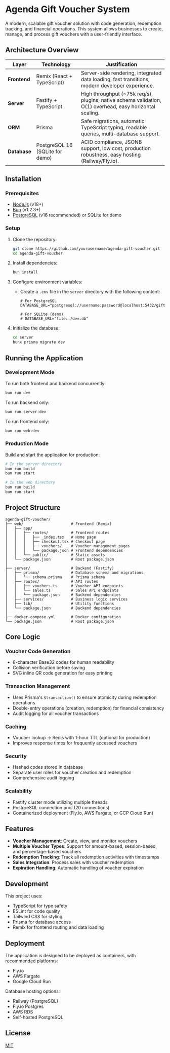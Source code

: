 # Agenda Gift Voucher System

A modern, scalable gift voucher solution with code generation, redemption tracking, and financial operations. This system allows businesses to create, manage, and process gift vouchers with a user-friendly interface.

## Architecture Overview

| Layer | Technology | Justification |
|-------|------------|---------------|
| **Frontend** | Remix (React + TypeScript) | Server-side rendering, integrated data loading, fast transitions, modern developer experience. |
| **Server** | Fastify + TypeScript | High throughput (~75k req/s), plugins, native schema validation, O(1) overhead, easy horizontal scaling. |
| **ORM** | Prisma | Safe migrations, automatic TypeScript typing, readable queries, multi-database support. |
| **Database** | PostgreSQL 16 (SQLite for demo) | ACID compliance, JSONB support, low cost, production robustness, easy hosting (Railway/Fly.io). |

## Installation

### Prerequisites

- [Node.js](https://nodejs.org/) (v18+)
- [Bun](https://bun.sh/) (v1.2.3+)
- [PostgreSQL](https://www.postgresql.org/) (v16 recommended) or SQLite for demo

### Setup

1. Clone the repository:
   ```bash
   git clone https://github.com/yourusername/agenda-gift-voucher.git
   cd agenda-gift-voucher
   ```

2. Install dependencies:
   ```bash
   bun install
   ```

3. Configure environment variables:
   - Create a `.env` file in the `server` directory with the following content:
     ```
     # For PostgreSQL
     DATABASE_URL="postgresql://username:password@localhost:5432/giftvouchers"
     
     # For SQLite (demo)
     # DATABASE_URL="file:./dev.db"
     ```

4. Initialize the database:
   ```bash
   cd server
   bunx prisma migrate dev
   ```

## Running the Application

### Development Mode

To run both frontend and backend concurrently:
```bash
bun run dev
```

To run backend only:
```bash
bun run server:dev
```

To run frontend only:
```bash
bun run web:dev
```

### Production Mode

Build and start the application for production:
```bash
# In the server directory
bun run build
bun run start

# In the web directory
bun run build
bun run start
```

## Project Structure

```
agenda-gift-voucher/
├── web/                     # Frontend (Remix)
│   ├── app/                 
│   │   ├── routes/          # Frontend routes
│   │   │   ├── _index.tsx   # Home page
│   │   │   ├── checkout.tsx # Checkout page
│   │   │   ├── vouchers/    # Voucher management pages
│   │   │   └── package.json # Frontend dependencies
│   │   └── public/          # Static assets
│   └── package.json         # Root package.json
│
├── server/                  # Backend (Fastify)
│   ├── prisma/              # Database schema and migrations
│   │   └── schema.prisma    # Prisma schema
│   ├── routes/              # API routes
│   │   ├── vouchers.ts      # Voucher API endpoints
│   │   └── sales.ts         # Sales API endpoints
│   │   └── package.json     # Backend dependencies
│   ├── services/            # Business logic services
│   ├── lib/                 # Utility functions
│   └── package.json         # Backend dependencies
│
├── docker-compose.yml       # Docker configuration
└── package.json             # Root package.json
```

## Core Logic

### Voucher Code Generation
- 8-character Base32 codes for human readability
- Collision verification before saving
- SVG inline QR code generation for easy printing

### Transaction Management
- Uses Prisma's `$transaction()` to ensure atomicity during redemption operations
- Double-entry operations (creation, redemption) for financial consistency
- Audit logging for all voucher transactions

### Caching
- Voucher lookup → Redis with 1-hour TTL (optional for production)
- Improves response times for frequently accessed vouchers

### Security
- Hashed codes stored in database
- Separate user roles for voucher creation and redemption
- Comprehensive audit logging

### Scalability
- Fastify cluster mode utilizing multiple threads
- PostgreSQL connection pool (20 connections)
- Containerized deployment (Fly.io, AWS Fargate, or GCP Cloud Run)

## Features

- **Voucher Management**: Create, view, and monitor vouchers
- **Multiple Voucher Types**: Support for amount-based, session-based, and percentage-based vouchers
- **Redemption Tracking**: Track all redemption activities with timestamps
- **Sales Integration**: Process sales with voucher redemption
- **Expiration Handling**: Automatic handling of voucher expiration

## Development

This project uses:
- TypeScript for type safety
- ESLint for code quality
- Tailwind CSS for styling
- Prisma for database access
- Remix for frontend routing and data loading

## Deployment

The application is designed to be deployed as containers, with recommended platforms:
- Fly.io
- AWS Fargate
- Google Cloud Run

Database hosting options:
- Railway (PostgreSQL)
- Fly.io Postgres
- AWS RDS
- Self-hosted PostgreSQL

## License

[MIT](LICENSE)
